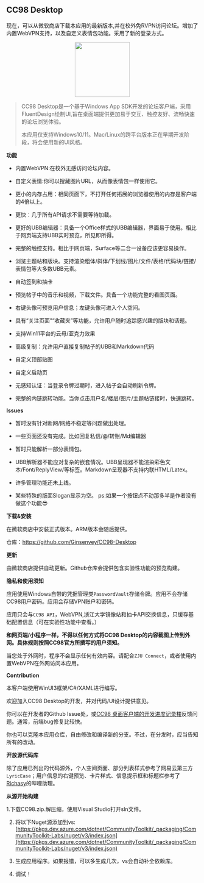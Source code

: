 ## CC98 Desktop 
现在，可以从微软商店下载本应用的最新版本,并在校外免RVPN访问论坛。增加了内置WebVPN支持，以及自定义表情包功能。采用了新的登录方式。

<p align="center">
  <a title="从 Microsoft 获取" href="https://apps.microsoft.com/detail/9NJ1LFJ8CDQ0?hl=zh-cn&gl=CN&ocid=pdpshare">
      <img src="https://get.microsoft.com/images/zh-CN%20dark.svg" width=144 />
  </a>
</p>


> CC98 Desktop是一个基于Windows App SDK开发的论坛客户端，采用FluentDesign绘制UI,旨在桌面端提供更加易于交互、触控友好、流畅快速的论坛浏览体验。
> 
> 本应用仅支持Windows10/11。Mac/Linux的跨平台版本正在早期开发阶段，将会使用新的UI风格。


**功能**
- 内置WebVPN:在校外无感访问论坛内容。

- 自定义表情:你可以搜藏图片URL，从而像表情包一样使用它。

- 更小的内存占用：相同页面下，不打开任何拓展的浏览器使用的内存是客户端的4倍以上。

- 更快：几乎所有API请求不需要等待加载。

- 更好的UBB编辑器：具备一个Office样式的UBB编辑器，界面易于使用。相比于网页端支持UBB实时预览，所见即所得。

- 完整的触控支持。相比于网页端，Surface等二合一设备应该更容易操作。

- 浏览主题帖和版块。支持渲染粗体/斜体/下划线/图片/文件/表格/代码块/链接/表情包等大多数UBB元素。

- 自动签到和抽卡

- 预览帖子中的音乐和视频，下载文件。具备一个功能完整的看图页面。

- 右键头像可预览用户信息；左键头像可进入个人空间。

- 具有“关注页面”“收藏夹”等功能，允许用户随时追踪感兴趣的版块和话题。

- 支持Win11平台的云母/亚克力效果

- 高级复制：允许用户直接复制帖子的UBB和Markdown代码

- 自定义顶部贴图

- 自定义启动页

- 无感知认证：当登录令牌过期时，进入帖子会自动刷新令牌。

- 完整的内链跳转功能。当你点击用户名/楼层/图片/主题帖链接时，快速跳转。


**Issues**

- 暂时没有针对断网/网络不稳定等问题做出处理。

- 一些页面还没有完成。比如回复私信/@/转账/Md编辑器

- 暂时只能解析一部分表情包。

- UBB解析器不能应对复杂的嵌套情况。UBB呈现器不能渲染彩色文本/Font/ReplyView/等标签。Markdown呈现器不支持内联HTML/Latex。

- 许多管理功能还未上线。

- 某些特殊的版面Slogan显示为空。
ps:如果一个按钮点不动那多半是作者没有做这个功能😎

**下载&安装**


在微软商店中安装正式版本。ARM版本会随后提供。


仓库：https://github.com/Ginsenvey/CC98-Desktop  


**更新**

由微软商店提供自动更新。Github仓库会提供包含实验性功能的预览构建。


**隐私和使用须知**

应用使用Windows自带的凭据管理类`PasswordVault`存储令牌。应用不会存储CC98用户密码。应用会存储VPN账户和密码。

应用只会与`CC98 API`，WebVPN,浙江大学镜像站和抽卡API交换信息，只缓存基础配置信息（可在实验性功能中查看。）

**和网页端/小程序一样，不得以任何方式将CC98 Desktop的内容截图上传到外网。具体规则按照CC98官方所撰写的用户须知。**

当您处于外网时，程序不会显示任何有效内容。请配合`ZJU Connect`，或者使用内置WebVPN在外网访问本应用。

**Contribution**

本客户端使用WinUI3框架/C#/XAML进行编写。

欢迎加入CC98 Desktop的开发，并对代码/UI设计提供意见。

你可以在开发者的Github Issue处，或[CC98 桌面客户端的开发进度记录楼](https://www.cc98.org/topic/6173309)反馈问题。通常，前端bug修复比较快。

你也可以克隆本应用仓库，自由修改和编译新的分支。不过，在分发时，应当告知所有的改动。

**开放源代码库**

除了应用已列出的代码源外，个人空间页面、部分列表样式参考了网易云第三方`LyricEase`；用户信息的右键预览、卡片样式、信息提示框和标题栏参考了[Richasy](https://github.com/Richasy)的哔哩助理。





**从源开始构建**

1.下载CC98.zip.解压缩，使用Visual Studio打开sln文件。

2. 将以下Nuget源添加到vs:[https://pkgs.dev.azure.com/dotnet/CommunityToolkit/_packaging/CommunityToolkit-Labs/nuget/v3/index.json](https://pkgs.dev.azure.com/dotnet/CommunityToolkit/_packaging/CommunityToolkit-Labs/nuget/v3/index.json) 

3. 生成应用程序。如果报错，可以多生成几次，vs会自动补全依赖库。

4. 调试！
